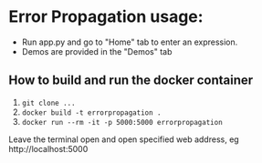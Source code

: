 # Error Propagation usage:

- Run app.py and go to "Home" tab to enter an expression.
- Demos are provided in the "Demos" tab

## How to build and run the docker container

1. `git clone ...`
2. `docker build -t errorpropagation .`
3. `docker run --rm -it -p 5000:5000 errorpropagation`

Leave the terminal open and open specified web address, eg http://localhost:5000

